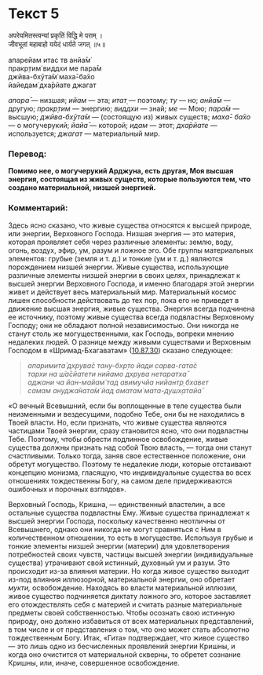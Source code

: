 # Текст 5

अपरेयमितस्त्वन्यां प्रकृतिं विद्धि मे पराम् ।  
जीवभूतां महाबाहो ययेदं धार्यते जगत् ॥५॥

апарейам итас тв анйа̄м̇  
пракр̣тим̇ виддхи ме пара̄м  
джӣва-бхӯта̄м̇ маха̄-ба̄хо  
йайедам̇ дха̄рйате джагат

_апара̄_ — низшая; _ийам_ — эта; _итат̣_ — поэтому; _ту_ — но; _анйа̄м_ — другую; _пракр̣тим_ — энергию; _виддхи_ — знай; _ме_ — Мою; _пара̄м_ — высшую; _джӣва-бхӯта̄м_ — (состоящую из) живых существ; _маха̄- ба̄хо_ — о могучерукий; _йайа̄_ — которой; _идам_ — этот; _дха̄рйате_ — используется; _джагат_ — материальный мир.

### Перевод:

**Помимо нее, о могучерукий Арджуна, есть другая, Моя высшая энергия, состоящая из живых существ, которые пользуются тем, что создано материальной, низшей энергией.**

### Комментарий:

Здесь ясно сказано, что живые существа относятся к высшей природе, или энергии, Верховного Господа. Низшая энергия — это материя, которая проявляет себя через различные элементы: землю, воду, огонь, воздух, эфир, ум, разум и ложное эго. Обе группы материальных элементов: грубые (земля и т. д.) и тонкие (ум и т. д.) являются порождением низшей энергии. Живые существа, использующие различные элементы низшей энергии в своих целях, принадлежат к высшей энергии Верховного Господа, и именно благодаря этой энергии живет и действует весь материальный мир. Материальный космос лишен способности действовать до тех пор, пока его не приведет в движение высшая энергия, живые существа. Энергия всегда подчинена ее источнику, поэтому живые существа всегда подвластны Верховному Господу; они не обладают полной независимостью. Они никогда не станут столь же могущественными, как Господь, вопреки мнению недалеких людей. О разнице между живыми существами и Верховным Господом в «Шримад-Бхагаватам» ([10.87.30](#)) сказано следующее:

> _апаримита̄ дхрува̄с тану-бхр̣то йади сарва-гата̄с  
> тархи на ш́а̄сйатети нийамо дхрува нетаратха̄  
> аджани ча йан-майам̇ тад авимучйа нийантр̣ бхавет  
> самам ануджа̄ната̄м̇ йад аматам̇ мата-душх̣атайа̄_

«О вечный Всевышний, если бы воплощенные в теле существа были неизменными и вездесущими, подобно Тебе, они бы не находились в Твоей власти. Но, если признать, что живые существа являются частицами Твоей энергии, сразу становится ясно, что они подвластны Тебе. Поэтому, чтобы обрести подлинное освобождение, живые существа должны признать над собой Твою власть, — тогда они станут счастливыми. Только тогда, заняв свое естественное положение, они обретут могущество. Поэтому те недалекие люди, которые отстаивают концепцию монизма, гласящую, что индивидуальные существа во всех отношениях тождественны Богу, на самом деле придерживаются ошибочных и порочных взглядов».

Верховный Господь, Кришна, — единственный властелин, а все остальные существа подвластны Ему. Живые существа принадлежат к высшей энергии Господа, поскольку качественно неотличны от Всевышнего, однако они никогда не могут сравняться с Ним в количественном отношении, то есть в могуществе. Используя грубые и тонкие элементы низшей энергии (материи) для удовлетворения потребностей своих чувств, частицы высшей энергии (индивидуальные существа) утрачивают свой истинный, духовный ум и разум. Это происходит из-за влияния материи. Но когда живое существо выходит из-под влияния иллюзорной, материальной энергии, оно обретает _мукти,_ освобождение. Находясь во власти материальной иллюзии, живое существо подчиняется диктату ложного эго, которое заставляет его отождествлять себя с материей и считать разные материальные предметы своей собственностью. Чтобы осознать свою истинную природу, оно должно избавиться от всех материальных представлений, в том числе и от представления о том, что оно может стать абсолютно тождественным Богу. Итак, «Гита» подтверждает, что живое существо — это лишь одно из бесчисленных проявлений энергии Кришны, и когда оно очистится от материальной скверны, то обретет сознание Кришны, или, иначе, совершенное освобождение.